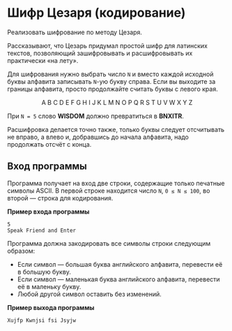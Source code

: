 ﻿# Шифр Цезаря (кодирование)

Реализовать шифрование по методу Цезаря.

Рассказывают, что Цезарь придумал простой шифр для латинских текстов, позволяющий зашифровывать и расшифровывать их практически «на лету».

Для шифрования нужно выбрать число `N` и вместо каждой исходной буквы алфавита записывать `N`-ую букву справа.
Если вы выходите за границы алфавита, просто продолжайте считать буквы с левого края.

<p style="text-align: center">
A B C D E F G H I J K L M N O P Q R S T U V W X Y Z
</p>

При `N = 5` слово **WISDOM** должно превратиться в **BNXITR**.

Расшифровка делается точно также, только буквы следует отсчитывать не вправо, а влево и, добравшись до начала алфавита, надо продолжать отсчёт с конца.

## Вход программы

Программа получает на вход две строки, содержащие только печатные символы ASCII.
В первой строке находится число `N`, `0 ≤ N ≤ 100`, во второй — строка для кодирования.

**Пример входа программы**

```text
5
Speak Friend and Enter
```

Программа должна закодировать все символы строки следующим образом:

* Если символ — большая буква английского алфавита, перевести её в большую букву.
* Если символ — маленькая буква английского алфавита, перевести её в маленьку букву.
* Любой другой символ оставить без изменений.

**Пример выхода программы**
```text
Xujfp Kwnjsi fsi Jsyjw
```
